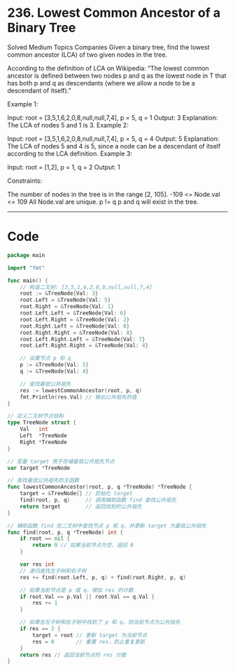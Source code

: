 # 236. Lowest Common Ancestor of a Binary Tree
Solved
Medium
Topics
Companies
Given a binary tree, find the lowest common ancestor (LCA) of two given nodes in the tree.

According to the definition of LCA on Wikipedia: “The lowest common ancestor is defined between two nodes p and q as the lowest node in T that has both p and q as descendants (where we allow a node to be a descendant of itself).”

Example 1:

Input: root = [3,5,1,6,2,0,8,null,null,7,4], p = 5, q = 1
Output: 3
Explanation: The LCA of nodes 5 and 1 is 3.
Example 2:

Input: root = [3,5,1,6,2,0,8,null,null,7,4], p = 5, q = 4
Output: 5
Explanation: The LCA of nodes 5 and 4 is 5, since a node can be a descendant of itself according to the LCA definition.
Example 3:

Input: root = [1,2], p = 1, q = 2
Output: 1

Constraints:

The number of nodes in the tree is in the range [2, 105].
-109 <= Node.val <= 109
All Node.val are unique.
p != q
p and q will exist in the tree.

---

# Code
```go
package main

import "fmt"

func main() {
	// 构造二叉树: [3,5,1,6,2,0,8,null,null,7,4]
	root := &TreeNode{Val: 3}
	root.Left = &TreeNode{Val: 5}
	root.Right = &TreeNode{Val: 1}
	root.Left.Left = &TreeNode{Val: 6}
	root.Left.Right = &TreeNode{Val: 2}
	root.Right.Left = &TreeNode{Val: 0}
	root.Right.Right = &TreeNode{Val: 8}
	root.Left.Right.Left = &TreeNode{Val: 7}
	root.Left.Right.Right = &TreeNode{Val: 4}

	// 设置节点 p 和 q
	p := &TreeNode{Val: 5}
	q := &TreeNode{Val: 4}

	// 查找最低公共祖先
	res := lowestCommonAncestor(root, p, q)
	fmt.Println(res.Val) // 输出公共祖先的值
}

// 定义二叉树节点结构
type TreeNode struct {
	Val   int
	Left  *TreeNode
	Right *TreeNode
}

// 变量 target 用于存储最低公共祖先节点
var target *TreeNode

// 查找最低公共祖先的主函数
func lowestCommonAncestor(root, p, q *TreeNode) *TreeNode {
	target = &TreeNode{} // 初始化 target
	find(root, p, q)     // 调用辅助函数 find 查找公共祖先
	return target        // 返回找到的公共祖先
}

// 辅助函数 find 在二叉树中查找节点 p 和 q，并更新 target 为最低公共祖先
func find(root, p, q *TreeNode) int {
	if root == nil {
		return 0 // 如果当前节点为空，返回 0
	}

	var res int
	// 递归查找左子树和右子树
	res += find(root.Left, p, q) + find(root.Right, p, q)

	// 如果当前节点是 p 或 q，增加 res 的计数
	if root.Val == p.Val || root.Val == q.Val {
		res += 1
	}

	// 如果在左子树和右子树中找到了 p 和 q，则当前节点为公共祖先
	if res == 2 {
		target = root // 更新 target 为当前节点
		res = 0       // 重置 res，防止重复更新
	}
	return res // 返回当前节点的 res 计数
}
```